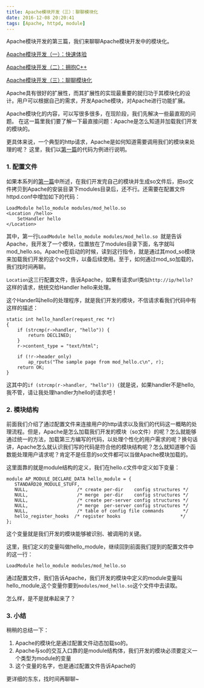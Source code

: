 ```yaml
---
title: Apache模块开发（三）：聊聊模块化
date: 2016-12-08 20:20:41
tags: [Apache, httpd, module]
---
```


Apache模块开发的第三篇，我们来聊聊Apache模块开发中的模块化。

<!-- more -->

[Apache模块开发（一）：快速体验](http://alimap.org/2016/09/19/apache-module-1-quickstart/)

[Apache模块开发（二）：拥抱C++](http://alimap.org/2016/09/20/apache-module-2-hellocpp/)

[Apache模块开发（三）：聊聊模块化](http://alimap.org/2016/12/18/apache-module-3-saymodule/)


Apache具有很好的扩展性，而其扩展性的实现最重要的就归功于其模块化的设计。用户可以根据自己的需求，开发Apache模块，对Apache进行功能扩展。

Apache模块化的内容，可以写很多很多，在现阶段，我们先解决一些最直观的问题。
在这一篇里我们要了解一下最直接问题：Apache是怎么知道并加载我们开发的模块的。

更具体来说，一个典型的http请求，Apache是如何知道需要调用我们的模块来处理的呢？
这里，我们以[第一篇](http://alimap.org/2016/09/19/apache-module-1-quickstart/)的代码为例进行说明。

### 1. 配置文件 

如果本系列的[第一篇](http://alimap.org/2016/09/19/apache-module-1-quickstart/)中所述，在我们开发完自己的模块并生成so文件后，把so文件拷贝到Apache的安装目录下modules目录后，还不行。还需要在配置文件httpd.conf中增加如下的代码：

```
LoadModule hello_module modules/mod_hello.so
<Location /hello>
	SetHandler hello
</Location>
```

其中，第一行`LoadModule hello_module modules/mod_hello.so
`就是告诉Apache，我开发了一个模块，位置放在了modules目录下面，名字就叫mod\_hello.so。Apache在启动的时候，读到这行指令，就是通过其mod\_so模块来加载我们开发的这个so文件，以备后续使用。至于，如何通过mod\_so加载的，我们找时间再聊。


`Location`这三行配置文件，告诉Apache，如果有请求url类似`http://ip/hello?`这样的请求，统统交给Handler hello来处理。

这个Hander叫hello的处理程序，就是我们开发的模块，不信请求看我们代码中有这样的描述：

```
static int hello_handler(request_rec *r)
{
    if (strcmp(r->handler, "hello")) {
        return DECLINED;
    }
    r->content_type = "text/html";

    if (!r->header_only)
        ap_rputs("The sample page from mod_hello.c\n", r);
    return OK;
}
```


这其中的`if (strcmp(r->handler, "hello")) {`就是说，如果handler不是hello,我不管，请让我处理handler为hello的请求吧！

### 2. 模块结构

前面我们介绍了通过配置文件来连接用户的http请求以及我们的代码这一概略的处理流程。但是，Apache是怎么加载我们开发的模块（so文件）的呢？怎么就能够通过统一的方法，加载第三方编写的代码，以处理个性化的用户需求的呢？换句话讲，Apache怎么就认识我们写的代码是符合他的模块结构呢？怎么就知道哪个函数能处理用户请求呢？肯定不是任意的so文件都可以当做Apache模块加载的。


这里面靠的就是module结构的定义，我们在hello.c文件中定义如下变量：

```
module AP_MODULE_DECLARE_DATA hello_module = {
   STANDARD20_MODULE_STUFF,
   NULL,                  /* create per-dir    config structures */
   NULL,                  /* merge  per-dir    config structures */
   NULL,                  /* create per-server config structures */
   NULL,                  /* merge  per-server config structures */
   NULL,                  /* table of config file commands       */
   hello_register_hooks  /* register hooks                      */
};
```

这个变量就是我们开发的模块能够被识别、被调用的关键。

这里，我们定义的变量叫做hello_module，继续回到前面我们提到的配置文件中的这一行：

```
LoadModule hello_module modules/mod_hello.so
```

通过配置文件，我们告诉Apache，我们开发的模块中定义的module变量叫hello_module,这个变量你要到`modules/mod_hello.so`这个文件中去读取。
	
怎么样，是不是就串起来了？

### 3. 小结
稍稍的总结一下：

1. Apache的模块化是通过配置文件动态加载so的。
2. Apache与so的交互入口靠的是module结构体，我们开发的模块必须要定义一个类型为module的变量
3. 这个变量的名字，也是通过配置文件告诉Apache的

更详细的东东，找时间再聊聊~






